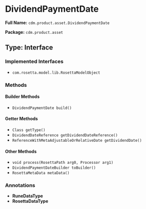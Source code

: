 # DividendPaymentDate

**Full Name:** `cdm.product.asset.DividendPaymentDate`

**Package:** `cdm.product.asset`

## Type: Interface

### Implemented Interfaces

- `com.rosetta.model.lib.RosettaModelObject`

### Methods

#### Builder Methods

- `DividendPaymentDate build()`

#### Getter Methods

- `Class getType()`
- `DividendDateReference getDividendDateReference()`
- `ReferenceWithMetaAdjustableOrRelativeDate getDividendDate()`

#### Other Methods

- `void process(RosettaPath arg0, Processor arg1)`
- `DividendPaymentDateBuilder toBuilder()`
- `RosettaMetaData metaData()`

### Annotations

- **RuneDataType**
- **RosettaDataType**

